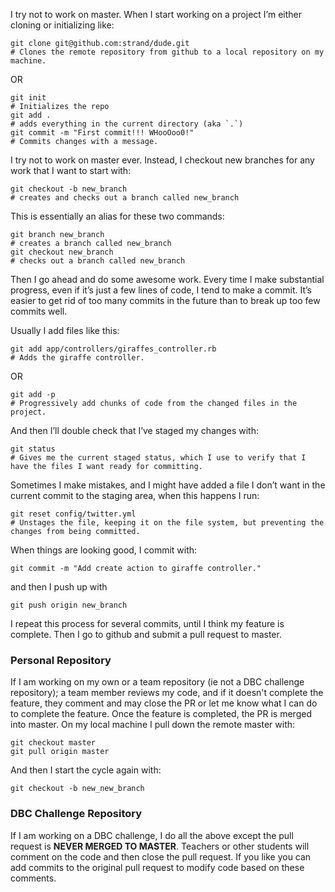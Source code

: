 I try not to work on master. When I start working on a project I’m either cloning or initializing like:

``` shell
git clone git@github.com:strand/dude.git
# Clones the remote repository from github to a local repository on my machine.
```

OR

``` shell
git init
# Initializes the repo
git add .
# adds everything in the current directory (aka `.`)
git commit -m "First commit!!! WHooOoo0!"
# Commits changes with a message.
```

I try not to work on master ever. Instead, I checkout new branches for any work that I want to start with:

``` shell
git checkout -b new_branch
# creates and checks out a branch called new_branch
```

This is essentially an alias for these two commands:

``` shell
git branch new_branch
# creates a branch called new_branch
git checkout new_branch
# checks out a branch called new_branch
```

Then I go ahead and do some awesome work. Every time I make substantial progress, even if it’s just a few lines of code, I tend to make a commit. It’s easier to get rid of too many commits in the future than to break up too few commits well.

Usually I add files like this:

``` shell
git add app/controllers/giraffes_controller.rb
# Adds the giraffe controller.
```

OR

``` shell
git add -p
# Progressively add chunks of code from the changed files in the project.
```

And then I’ll double check that I’ve staged my changes with:

``` shell
git status
# Gives me the current staged status, which I use to verify that I have the files I want ready for committing.
```

Sometimes I make mistakes, and I might have added a file I don’t want in the current commit to the staging area, when this happens I run:

``` shell
git reset config/twitter.yml
# Unstages the file, keeping it on the file system, but preventing the changes from being committed.
```

When things are looking good, I commit with:

``` shell
git commit -m "Add create action to giraffe controller."
```

and then I push up with

``` shell
git push origin new_branch
```

I repeat this process for several commits, until I think my feature is complete. Then I go to github and submit a pull request to master.

### Personal Repository

If I am working on my own or a team repository (ie not a DBC challenge repository); a team member reviews my code, and if it doesn't complete the feature, they comment and may close the PR or let me know what I can do to complete the feature. Once the feature is completed, the PR is merged into master. On my local machine I pull down the remote master with:

  ``` shell
  git checkout master
  git pull origin master
  ```

  And then I start the cycle again with:

  ``` shell
  git checkout -b new_new_branch
  ```

### DBC Challenge Repository

If I am working on a DBC challenge, I do all the above except the pull request is **NEVER MERGED TO MASTER**.  Teachers or other students will comment on the code and then close the pull request. If you like you can add commits to the original pull request to modify code based on these comments.  
